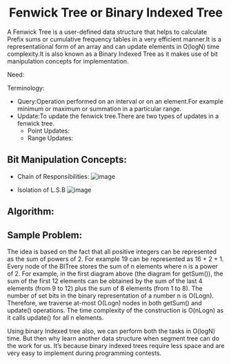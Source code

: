 <h1 align="center">  Fenwick Tree or Binary Indexed Tree </h1>

A Fenwick Tree is a user-defined data structure that helps to calculate Prefix sums or cumulative frequency tables in a very efficient manner.It is a representational form of an array and can update elements in O(logN) time complexity.It is also known as a Binary Indexed Tree as it makes use of bit manipulation concepts for implementation.

Need:

Terminology:

- Query:Operation performed on an interval or on an element.For example minimum or maximum or summation in a particular range.
- Update:To update the fenwick tree.There are two types of updates in a fenwick tree.
  - Point Updates:
  - Range Updates:

## Bit Manipulation Concepts:

- Chain of Responsibilities:
![image](https://user-images.githubusercontent.com/72400676/139364185-263bbadf-237d-4d01-8f7b-1f3c1e12bae4.png)

- Isolation of L.S.B
![image](https://user-images.githubusercontent.com/72400676/139364135-1bfc2a26-e9d9-415a-b30c-fe5bec458b3c.png)


## Algorithm:

## Sample Problem:

The idea is based on the fact that all positive integers can be represented as the sum of powers of 2. For example 19 can be represented as 16 + 2 + 1. Every node of the BITree stores the sum of n elements where n is a power of 2. For example, in the first diagram above (the diagram for getSum()), the sum of the first 12 elements can be obtained by the sum of the last 4 elements (from 9 to 12) plus the sum of 8 elements (from 1 to 8). The number of set bits in the binary representation of a number n is O(Logn). Therefore, we traverse at-most O(Logn) nodes in both getSum() and update() operations. The time complexity of the construction is O(nLogn) as it calls update() for all n elements.

Using binary Indexed tree also, we can perform both the tasks in O(logN) time. But then why learn another data structure when segment tree can do the work for us. It’s because binary indexed trees require less space and are very easy to implement during programming contests.
